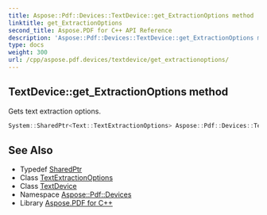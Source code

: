 ```yaml
---
title: Aspose::Pdf::Devices::TextDevice::get_ExtractionOptions method
linktitle: get_ExtractionOptions
second_title: Aspose.PDF for C++ API Reference
description: 'Aspose::Pdf::Devices::TextDevice::get_ExtractionOptions method. Gets text extraction options in C++.'
type: docs
weight: 300
url: /cpp/aspose.pdf.devices/textdevice/get_extractionoptions/
---
```

## TextDevice::get_ExtractionOptions method


Gets text extraction options.

```cpp
System::SharedPtr<Text::TextExtractionOptions> Aspose::Pdf::Devices::TextDevice::get_ExtractionOptions() const
```

## See Also

* Typedef [SharedPtr](../../../system/sharedptr/)
* Class [TextExtractionOptions](../../../aspose.pdf.text/textextractionoptions/)
* Class [TextDevice](../)
* Namespace [Aspose::Pdf::Devices](../../)
* Library [Aspose.PDF for C++](../../../)
